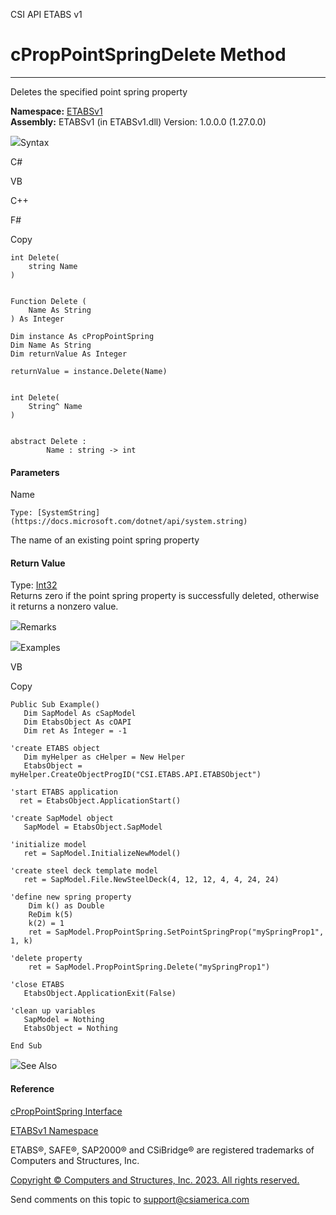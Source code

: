 ﻿

CSI API ETABS v1

# cPropPointSpringDelete Method  
  
---  
  
Deletes the specified point spring property

**Namespace:** [ETABSv1](2780f1b8-2033-5289-2298-1cdb2a7508d9.htm)  
**Assembly:** ETABSv1 (in ETABSv1.dll) Version: 1.0.0.0 (1.27.0.0)

![](../icons/SectionExpanded.png)Syntax

C#

VB

C++

F#

Copy

    
    
    int Delete(
    	string Name
    )
    
    
    Function Delete ( 
    	Name As String
    ) As Integer
    
    Dim instance As cPropPointSpring
    Dim Name As String
    Dim returnValue As Integer
    
    returnValue = instance.Delete(Name)
    
    
    int Delete(
    	String^ Name
    )
    
    
    abstract Delete : 
            Name : string -> int 
    

#### Parameters

Name

    Type: [SystemString](https://docs.microsoft.com/dotnet/api/system.string)  
The name of an existing point spring property

#### Return Value

Type: [Int32](https://docs.microsoft.com/dotnet/api/system.int32)  
Returns zero if the point spring property is successfully deleted, otherwise
it returns a nonzero value.

![](../icons/SectionExpanded.png)Remarks

![](../icons/SectionExpanded.png)Examples

VB

Copy

    
    
    Public Sub Example()
       Dim SapModel As cSapModel
       Dim EtabsObject As cOAPI
       Dim ret As Integer = -1
    
    'create ETABS object
       Dim myHelper as cHelper = New Helper
       EtabsObject = myHelper.CreateObjectProgID("CSI.ETABS.API.ETABSObject")
    
    'start ETABS application
      ret = EtabsObject.ApplicationStart()
    
    'create SapModel object
       SapModel = EtabsObject.SapModel
    
    'initialize model
       ret = SapModel.InitializeNewModel()
    
    'create steel deck template model
       ret = SapModel.File.NewSteelDeck(4, 12, 12, 4, 4, 24, 24)
    
    'define new spring property
        Dim k() as Double
        ReDim k(5)
        k(2) = 1
        ret = SapModel.PropPointSpring.SetPointSpringProp("mySpringProp1", 1, k)
    
    'delete property
        ret = SapModel.PropPointSpring.Delete("mySpringProp1")
    
    'close ETABS
       EtabsObject.ApplicationExit(False)
    
    'clean up variables
       SapModel = Nothing
       EtabsObject = Nothing
    
    End Sub

![](../icons/SectionExpanded.png)See Also

#### Reference

[cPropPointSpring Interface](5aebc0c8-513b-c181-6c46-9a290a96c99b.htm)

[ETABSv1 Namespace](2780f1b8-2033-5289-2298-1cdb2a7508d9.htm)

ETABS®, SAFE®, SAP2000® and CSiBridge® are registered trademarks of Computers
and Structures, Inc.  

[Copyright © Computers and Structures, Inc. 2023. All rights
reserved.](http://www.csiamerica.com)

Send comments on this topic to
[support@csiamerica.com](mailto:support%40csiamerica.com?Subject=CSI%20API%20ETABS%20v1)

